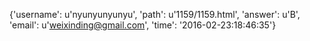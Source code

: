 {'username': u'nyunyunyunyu', 'path': u'1159/1159.html', 'answer': u'B', 'email': u'weixinding@gmail.com', 'time': '2016-02-23:18:46:35'}